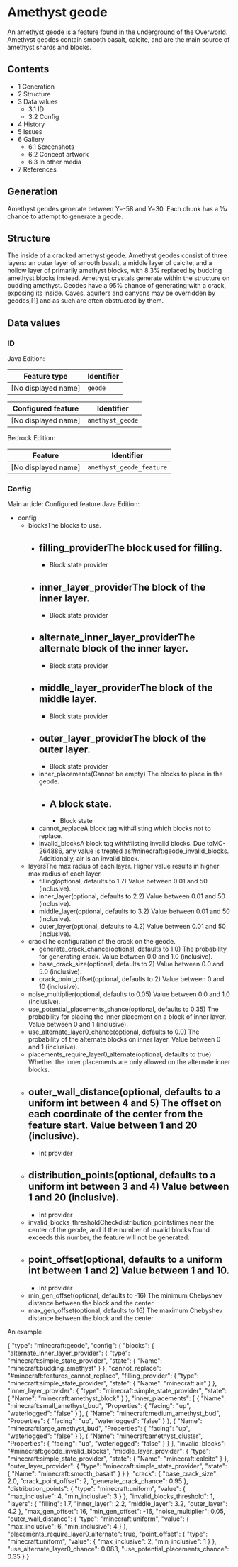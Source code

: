 # Amethyst geode
An amethyst geode is a feature found in the underground of the Overworld. Amethyst geodes contain smooth basalt, calcite, and are the main source of amethyst shards and blocks.

## Contents
- 1 Generation
- 2 Structure
- 3 Data values
	- 3.1 ID
	- 3.2 Config
- 4 History
- 5 Issues
- 6 Gallery
	- 6.1 Screenshots
	- 6.2 Concept artwork
	- 6.3 In other media
- 7 References

## Generation
Amethyst geodes generate between Y=-58 and Y=30. Each chunk has a 1⁄24 chance to attempt to generate a geode.

## Structure
The inside of a cracked amethyst geode.
Amethyst geodes consist of three layers: an outer layer of smooth basalt, a middle layer of calcite, and a hollow layer of primarily amethyst blocks, with 8.3% replaced by budding amethyst blocks instead. Amethyst crystals generate within the structure on budding amethyst. Geodes have a 95% chance of generating with a crack, exposing its inside. Caves, aquifers and canyons may be overridden by geodes,[1] and as such are often obstructed by them.

## Data values
### ID
Java Edition:

| Feature type        | Identifier |
|---------------------|------------|
| [No displayed name] | `geode`    |

| Configured feature  | Identifier       |
|---------------------|------------------|
| [No displayed name] | `amethyst_geode` |

Bedrock Edition:

| Feature             | Identifier               |
|---------------------|--------------------------|
| [No displayed name] | `amethyst_geode_feature` |

### Config
Main article: Configured feature
Java Edition:

- config
	- blocksThe blocks to use.
		- filling_providerThe block used for filling.
			- 
			- Block state provider
		- inner_layer_providerThe block of the inner layer.
			- 
			- Block state provider
		- alternate_inner_layer_providerThe alternate block of the inner layer.
			- 
			- Block state provider
		- middle_layer_providerThe block of the middle layer.
			- 
			- Block state provider
		- outer_layer_providerThe block of the outer layer.
			- 
			- Block state provider
		- inner_placements(Cannot be empty) The blocks to place in the geode.
			- A block state.
				- 
				- Block state
		- cannot_replaceA block tag with#listing which blocks not to replace.
		- invalid_blocksA block tag with#listing invalid blocks. Due toMC-264886, any value is treated as#minecraft:geode_invalid_blocks. Additionally, air is an invalid block.
	- layersThe max radius of each layer. Higher value results in higher max radius of each layer.
		- filling(optional, defaults to 1.7) Value between 0.01 and 50 (inclusive).
		- inner_layer(optional, defaults to 2.2) Value between 0.01 and 50 (inclusive).
		- middle_layer(optional, defaults to 3.2) Value between 0.01 and 50 (inclusive).
		- outer_layer(optional, defaults to 4.2) Value between 0.01 and 50 (inclusive).
	- crackThe configuration of the crack on the geode.
		- generate_crack_chance(optional, defaults to 1.0) The probability for generating crack. Value between 0.0 and 1.0 (inclusive).
		- base_crack_size(optional, defaults to 2) Value between 0.0 and 5.0 (inclusive).
		- crack_point_offset(optional, defaults to 2) Value between 0 and 10 (inclusive).
	- noise_multiplier(optional, defaults to 0.05) Value between 0.0 and 1.0 (inclusive).
	- use_potential_placements_chance(optional, defaults to 0.35) The probability for placing the inner placement on a block of inner layer. Value between 0 and 1 (inclusive).
	- use_alternate_layer0_chance(optional, defaults to 0.0) The probability of the alternate blocks on inner layer. Value between 0 and 1 (inclusive).
	- placements_require_layer0_alternate(optional, defaults to true) Whether the inner placements are only allowed on the alternate inner blocks.
	- outer_wall_distance(optional, defaults to a uniform int between 4 and 5) The offset on each coordinate of the center from the feature start. Value between 1 and 20 (inclusive).
		- 
		- Int provider
	- distribution_points(optional, defaults to a uniform int between 3 and 4) Value between 1 and 20 (inclusive).
		- 
		- Int provider
	- invalid_blocks_thresholdCheckdistribution_pointstimes near the center of the geode, and if the number of invalid blocks found exceeds this number, the feature will not be generated.
	- point_offset(optional, defaults to a uniform int between 1 and 2) Value between 1 and 10.
		- 
		- Int provider
	- min_gen_offset(optional, defaults to -16) The minimum Chebyshev distance between the block and the center.
	- max_gen_offset(optional, defaults to 16) The maximum Chebyshev distance between the block and the center.


An example

{
  "type": "minecraft:geode",
  "config": {
    "blocks": {
      "alternate_inner_layer_provider": {
        "type": "minecraft:simple_state_provider",
        "state": {
          "Name": "minecraft:budding_amethyst"
        }
      },
      "cannot_replace": "#minecraft:features_cannot_replace",
      "filling_provider": {
        "type": "minecraft:simple_state_provider",
        "state": {
          "Name": "minecraft:air"
        }
      },
      "inner_layer_provider": {
        "type": "minecraft:simple_state_provider",
        "state": {
          "Name": "minecraft:amethyst_block"
        }
      },
      "inner_placements": [
        {
          "Name": "minecraft:small_amethyst_bud",
          "Properties": {
            "facing": "up",
            "waterlogged": "false"
          }
        },
        {
          "Name": "minecraft:medium_amethyst_bud",
          "Properties": {
            "facing": "up",
            "waterlogged": "false"
          }
        },
        {
          "Name": "minecraft:large_amethyst_bud",
          "Properties": {
            "facing": "up",
            "waterlogged": "false"
          }
        },
        {
          "Name": "minecraft:amethyst_cluster",
          "Properties": {
            "facing": "up",
            "waterlogged": "false"
          }
        }
      ],
      "invalid_blocks": "#minecraft:geode_invalid_blocks",
      "middle_layer_provider": {
        "type": "minecraft:simple_state_provider",
        "state": {
          "Name": "minecraft:calcite"
        }
      },
      "outer_layer_provider": {
        "type": "minecraft:simple_state_provider",
        "state": {
          "Name": "minecraft:smooth_basalt"
        }
      }
    },
    "crack": {
      "base_crack_size": 2.0,
      "crack_point_offset": 2,
      "generate_crack_chance": 0.95
    },
    "distribution_points": {
      "type": "minecraft:uniform",
      "value": {
        "max_inclusive": 4,
        "min_inclusive": 3
      }
    },
    "invalid_blocks_threshold": 1,
    "layers": {
      "filling": 1.7,
      "inner_layer": 2.2,
      "middle_layer": 3.2,
      "outer_layer": 4.2
    },
    "max_gen_offset": 16,
    "min_gen_offset": -16,
    "noise_multiplier": 0.05,
    "outer_wall_distance": {
      "type": "minecraft:uniform",
      "value": {
        "max_inclusive": 6,
        "min_inclusive": 4
      }
    },
    "placements_require_layer0_alternate": true,
    "point_offset": {
      "type": "minecraft:uniform",
      "value": {
        "max_inclusive": 2,
        "min_inclusive": 1
      }
    },
    "use_alternate_layer0_chance": 0.083,
    "use_potential_placements_chance": 0.35
  }
}



